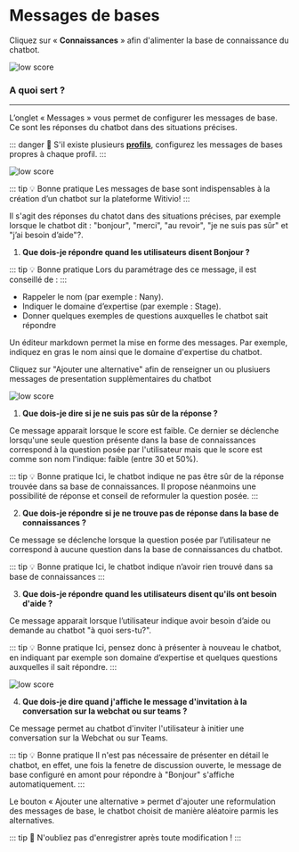 # Messages de bases


Cliquez sur « **Connaissances** » afin d'alimenter la base de connaissance du chatbot.

<div class="image_center">
  <img :src="$withBase('/assets/img/fr/connaissances/messages1.png')" alt="low score">
</div>




### A quoi sert ?
---

L’onglet « Messages » vous permet de configurer les messages de base. Ce sont les réponses du chatbot dans des situations précises.


::: danger 🔴
S'il existe plusieurs [**profils**](/fr/articles/profil.html), configurez les messages de bases propres à chaque profil.
:::

<div class="image_center">
  <img :src="$withBase('/assets/img/fr/connaissances/messages2.png')" alt="low score">
</div>

::: tip 💡 Bonne pratique
Les messages de base sont indispensables à la création d’un chatbot sur la plateforme Witivio!
:::

Il s'agit des réponses du chatot dans des situations précises, par exemple lorsque le chatbot dit : "bonjour", "merci", "au revoir", "je ne suis pas sûr" et "j’ai besoin d’aide"?.

1.  **Que dois-je répondre quand les utilisateurs disent Bonjour ?**

::: tip 💡 Bonne pratique
Lors du paramétrage des ce message, il est conseillé de :
:::


-   Rappeler le nom (par exemple : Nany).
-   Indiquer le domaine d’expertise (par exemple : Stage).
-   Donner quelques exemples de questions auxquelles le chatbot sait répondre

Un éditeur markdown permet la mise en forme des messages. Par exemple, indiquez en gras le nom ainsi que le domaine d'expertise du chatbot.

Cliquez sur "Ajouter une alternative" afin de renseigner un ou plusiuers messages de presentation supplèmentaires du chatbot

<div class="image_center">
  <img :src="$withBase('/assets/img/fr/connaissances/messages3.png')" alt="low score">
</div>




1.  **Que dois-je dire si je ne suis pas sûr de la réponse ?**

Ce message apparait lorsque le score est faible. Ce dernier se déclenche lorsqu'une seule question présente dans la base de connaissances correspond à la question posée par l'utilisateur mais que le score est comme son nom l'indique: faible (entre 30 et 50%).

::: tip 💡 Bonne pratique
Ici, le chatbot indique ne pas être sûr de la réponse trouvée dans sa base de connaissances. Il propose néanmoins une possibilité de réponse et conseil de reformuler la question posée.
:::


2.  **Que dois-je répondre si je ne trouve pas de réponse dans la base de connaissances ?**

Ce message se déclenche lorsque la question posée par l’utilisateur ne correspond à aucune question dans la base de connaissances du chatbot.

::: tip 💡 Bonne pratique
Ici, le chatbot indique n’avoir rien trouvé dans sa base de connaissances
:::


3.  **Que dois-je répondre quand les utilisateurs disent qu'ils ont besoin d'aide ?**

Ce message apparait lorsque l’utilisateur indique avoir besoin d’aide ou demande au chatbot "à quoi sers-tu?".

::: tip 💡 Bonne pratique
Ici, pensez donc à présenter à nouveau le chatbot, en indiquant par exemple son domaine d’expertise et quelques questions auxquelles il sait répondre.
:::


<div class="image_center">
  <img :src="$withBase('/assets/img/fr/connaissances/messages4.png')" alt="low score">
</div>

4.  **Que dois-je dire quand j'affiche le message d'invitation à la conversation sur la webchat ou sur teams ?**

Ce message permet au chatbot d'inviter l'utilisateur à initier une conversation sur la Webchat ou sur Teams.

::: tip 💡 Bonne pratique
Il n'est pas nécessaire de présenter en détail le chatbot, en effet, une fois la fenetre de discussion ouverte, le message de base configuré en amont pour répondre à "Bonjour" s'affiche automatiquement.
:::


Le bouton « Ajouter une alternative » permet d'ajouter une reformulation des messages de base, le chatbot choisit de manière aléatoire parmis les alternatives.

::: tip 💾
N'oubliez pas d'enregistrer après toute modification !
:::

